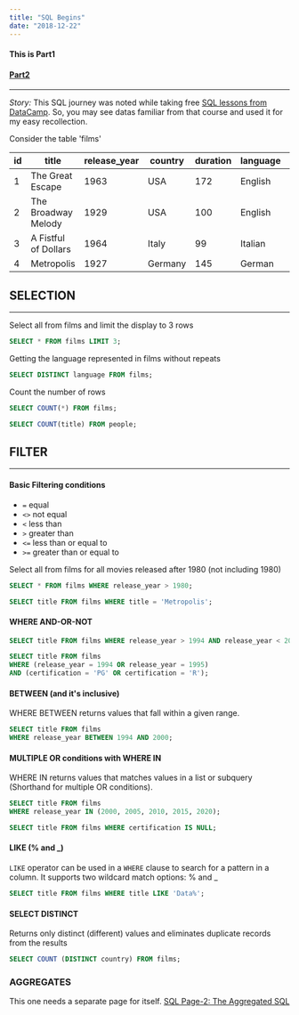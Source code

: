 ```yaml
---
title: "SQL Begins"
date: "2018-12-22"
---
```

#### This is Part1
#### [Part2](the-Aggregated-SQL.md)
---
*Story:* This SQL journey was noted while taking free [SQL lessons from DataCamp](https://www.datacamp.com/courses/intro-to-sql-for-data-science). So, you may see datas familiar from that course and used it for my easy recollection. 



Consider the table 'films'

| id   | title                | release_year | country | duration | language | certification | gross   | budget  |
| ---- | -------------------- | ------------ | ------- | -------- | -------- | ------------- | ------- | ------- |
| 1    | The Great Escape     | 1963         | USA     | 172      | English  | Approved      | null    | 4000000 |
| 2    | The Broadway Melody  | 1929         | USA     | 100      | English  | Passed        | 2808000 | 379000  |
| 3    | A Fistful of Dollars | 1964         | Italy   | 99       | Italian  | R             | 3500000 | 200000  |
| 4    | Metropolis           | 1927         | Germany | 145      | German   | Not Rated     | 26435   | 6000000 |

## SELECTION
---

Select all from films and limit the display to 3 rows
```sql
SELECT * FROM films LIMIT 3;
```

Getting the language represented in films without repeats
```sql
SELECT DISTINCT language FROM films;
```

Count the number of rows 
```sql
SELECT COUNT(*) FROM films;

SELECT COUNT(title) FROM people;
```

## FILTER
---


#### Basic Filtering conditions

- `=` equal 
- `<>` not equal
- `<` less than
- `>` greater than
- `<=` less than or equal to
- `>=` greater than or equal to

Select all from films for all movies released after 1980 (not including 1980)
```sql
SELECT * FROM films WHERE release_year > 1980;

SELECT title FROM films WHERE title = 'Metropolis';
```

#### WHERE AND-OR-NOT

```sql
SELECT title FROM films WHERE release_year > 1994 AND release_year < 2000;

SELECT title FROM films 
WHERE (release_year = 1994 OR release_year = 1995)
AND (certification = 'PG' OR certification = 'R');
```

#### BETWEEN (and it's inclusive)
WHERE BETWEEN returns values that fall within a given range.

```sql
SELECT title FROM films
WHERE release_year BETWEEN 1994 AND 2000; 
```

#### MULTIPLE OR conditions with WHERE IN
WHERE IN returns values that matches values in a list or subquery (Shorthand for multiple OR conditions).

```sql
SELECT title FROM films
WHERE release_year IN (2000, 2005, 2010, 2015, 2020);

SELECT title FROM films WHERE certification IS NULL;
```

#### LIKE (% and _)
`LIKE` operator can be used in a `WHERE` clause to search for a pattern in a column. It supports two wildcard match options: % and _

```sql
SELECT title FROM films WHERE title LIKE 'Data%';
```

#### SELECT DISTINCT
Returns only distinct (different) values and eliminates duplicate records from the results

```sql
SELECT COUNT (DISTINCT country) FROM films;
```

### AGGREGATES
This one needs a separate page for itself. [SQL Page-2: The Aggregated SQL](the-Aggregated-SQL.md)
